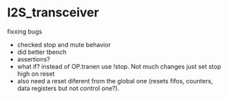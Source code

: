 # I2S_transceiver

fixxing bugs

- checked stop and mute behavior 
- did better tbench
- assertions?
- what if? instead of OP.tranen use !stop. Not much changes just set stop high on reset
- also need a reset diferent from the global one (resets fifos, counters, data registers but not control one?).
